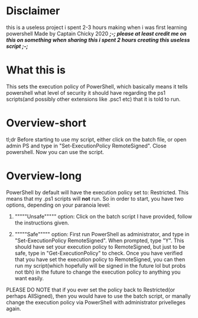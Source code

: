 # Disclaimer
this is a useless project i spent 2-3 hours making when i was first learning powershell
Made by Captain Chicky 2020
***;-; please at least credit me on this on something when sharing this i spent 2 hours creating this useless script ;-;***

# What this is
This sets the execution policy of PowerShell, which basically means it tells powershell what level of security it should have
regarding the ps1 scripts(and possibly other extensions like .psc1 etc) that it is told to run.

# Overview-short
tl;dr Before starting to use my script, either click on the batch file, or open admin PS and type in "Set-ExecutionPolicy RemoteSigned". Close powershell. Now you can use the script.

# Overview-long
PowerShell by default will have the execution policy set to: Restricted. This means that my .ps1 scripts will ****not**** run. 
So in order to start, you have two options, depending on your paranoia level:

1. """""Unsafe""""" option: 
Click on the batch script I have provided, follow the instructions given.

2. """""Safe""""" option: 
First run PowerShell as administrator, and type in "Set-ExecutionPolicy RemoteSigned". When prompted, type "Y".
This should have set your execution policy to RemoteSigned, but just to be safe, type in "Get-ExecutionPolicy" to check. 
Once you have verified that you have set the execution policy to RemoteSigned, you can then run my script(which hopefully will
be signed in the future lol but probs not tbh) in the future to change the execution policy to anything you want easily.

PLEASE DO NOTE that if you ever set the policy back to Restricted(or perhaps AllSigned), then you would have to use the batch script,
or manally change the execution policy via PowerShell with administrator privelleges again.
